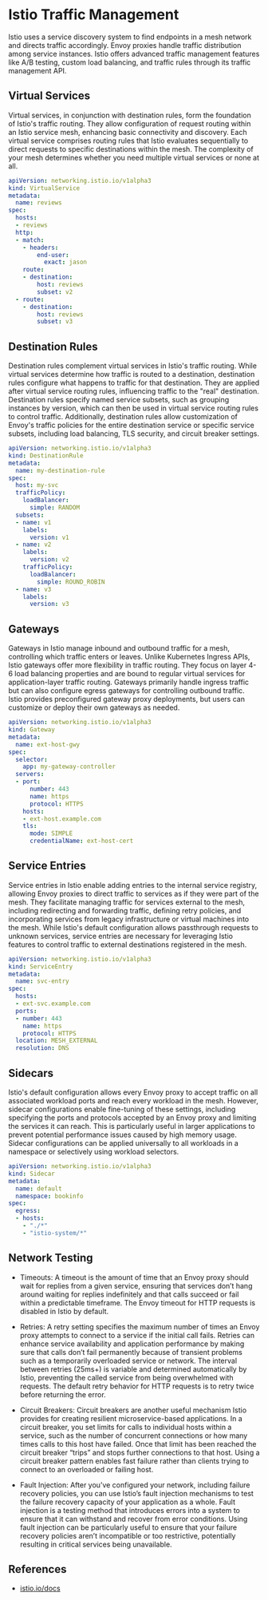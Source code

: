# Istio Traffic Management

Istio uses a service discovery system to find endpoints in a mesh network and directs traffic accordingly. Envoy proxies handle traffic distribution among service instances. Istio offers advanced traffic management features like A/B testing, custom load balancing, and traffic rules through its traffic management API.

## Virtual Services

Virtual services, in conjunction with destination rules, form the foundation of Istio's traffic routing. They allow configuration of request routing within an Istio service mesh, enhancing basic connectivity and discovery. Each virtual service comprises routing rules that Istio evaluates sequentially to direct requests to specific destinations within the mesh. The complexity of your mesh determines whether you need multiple virtual services or none at all.

```yaml
apiVersion: networking.istio.io/v1alpha3
kind: VirtualService
metadata:
  name: reviews
spec:
  hosts:
  - reviews
  http:
  - match:
    - headers:
        end-user:
          exact: jason
    route:
    - destination:
        host: reviews
        subset: v2
  - route:
    - destination:
        host: reviews
        subset: v3
```

## Destination Rules

Destination rules complement virtual services in Istio's traffic routing. While virtual services determine how traffic is routed to a destination, destination rules configure what happens to traffic for that destination. They are applied after virtual service routing rules, influencing traffic to the "real" destination. Destination rules specify named service subsets, such as grouping instances by version, which can then be used in virtual service routing rules to control traffic. Additionally, destination rules allow customization of Envoy's traffic policies for the entire destination service or specific service subsets, including load balancing, TLS security, and circuit breaker settings.

```yaml
apiVersion: networking.istio.io/v1alpha3
kind: DestinationRule
metadata:
  name: my-destination-rule
spec:
  host: my-svc
  trafficPolicy:
    loadBalancer:
      simple: RANDOM
  subsets:
  - name: v1
    labels:
      version: v1
  - name: v2
    labels:
      version: v2
    trafficPolicy:
      loadBalancer:
        simple: ROUND_ROBIN
  - name: v3
    labels:
      version: v3
```

## Gateways

Gateways in Istio manage inbound and outbound traffic for a mesh, controlling which traffic enters or leaves. Unlike Kubernetes Ingress APIs, Istio gateways offer more flexibility in traffic routing. They focus on layer 4-6 load balancing properties and are bound to regular virtual services for application-layer traffic routing. Gateways primarily handle ingress traffic but can also configure egress gateways for controlling outbound traffic. Istio provides preconfigured gateway proxy deployments, but users can customize or deploy their own gateways as needed.

```yaml
apiVersion: networking.istio.io/v1alpha3
kind: Gateway
metadata:
  name: ext-host-gwy
spec:
  selector:
    app: my-gateway-controller
  servers:
  - port:
      number: 443
      name: https
      protocol: HTTPS
    hosts:
    - ext-host.example.com
    tls:
      mode: SIMPLE
      credentialName: ext-host-cert
```

## Service Entries

Service entries in Istio enable adding entries to the internal service registry, allowing Envoy proxies to direct traffic to services as if they were part of the mesh. They facilitate managing traffic for services external to the mesh, including redirecting and forwarding traffic, defining retry policies, and incorporating services from legacy infrastructure or virtual machines into the mesh. While Istio's default configuration allows passthrough requests to unknown services, service entries are necessary for leveraging Istio features to control traffic to external destinations registered in the mesh.

```yaml
apiVersion: networking.istio.io/v1alpha3
kind: ServiceEntry
metadata:
  name: svc-entry
spec:
  hosts:
  - ext-svc.example.com
  ports:
  - number: 443
    name: https
    protocol: HTTPS
  location: MESH_EXTERNAL
  resolution: DNS
```

## Sidecars

Istio's default configuration allows every Envoy proxy to accept traffic on all associated workload ports and reach every workload in the mesh. However, sidecar configurations enable fine-tuning of these settings, including specifying the ports and protocols accepted by an Envoy proxy and limiting the services it can reach. This is particularly useful in larger applications to prevent potential performance issues caused by high memory usage. Sidecar configurations can be applied universally to all workloads in a namespace or selectively using workload selectors.

```yaml
apiVersion: networking.istio.io/v1alpha3
kind: Sidecar
metadata:
  name: default
  namespace: bookinfo
spec:
  egress:
  - hosts:
    - "./*"
    - "istio-system/*"

```

## Network Testing

- Timeouts: A timeout is the amount of time that an Envoy proxy should wait for replies from a given service, ensuring that services don’t hang around waiting for replies indefinitely and that calls succeed or fail within a predictable timeframe. The Envoy timeout for HTTP requests is disabled in Istio by default.

- Retries: A retry setting specifies the maximum number of times an Envoy proxy attempts to connect to a service if the initial call fails. Retries can enhance service availability and application performance by making sure that calls don’t fail permanently because of transient problems such as a temporarily overloaded service or network. The interval between retries (25ms+) is variable and determined automatically by Istio, preventing the called service from being overwhelmed with requests. The default retry behavior for HTTP requests is to retry twice before returning the error.

- Circuit Breakers: Circuit breakers are another useful mechanism Istio provides for creating resilient microservice-based applications. In a circuit breaker, you set limits for calls to individual hosts within a service, such as the number of concurrent connections or how many times calls to this host have failed. Once that limit has been reached the circuit breaker “trips” and stops further connections to that host. Using a circuit breaker pattern enables fast failure rather than clients trying to connect to an overloaded or failing host.

- Fault Injection: After you’ve configured your network, including failure recovery policies, you can use Istio’s fault injection mechanisms to test the failure recovery capacity of your application as a whole. Fault injection is a testing method that introduces errors into a system to ensure that it can withstand and recover from error conditions. Using fault injection can be particularly useful to ensure that your failure recovery policies aren’t incompatible or too restrictive, potentially resulting in critical services being unavailable.

## References

- [istio.io/docs](https://istio.io/latest/docs/)

